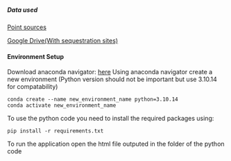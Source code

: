 ##### Data used
[Point sources](https://naei.beis.gov.uk/mapping/mapping_2021/NAEIPointsSources_2021.xlsx)

[Google Drive(With sequestration sites)](https://drive.google.com/drive/folders/1dsoveRz9gkSwWfCyYqlCNSX_3wJbssMZ?usp=sharing)
#### Environment Setup
Download anaconda navigator: [here](https://www.anaconda.com/download)
Using anaconda navigator create a new environment (Python version should not be important but use 3.10.14 for compatability)

```
conda create --name new_environment_name python=3.10.14
conda activate new_environment_name
```

To use the python code you need to install the required packages using:

```
pip install -r requirements.txt
```

To run the application open the html file outputed in the folder of the python code

